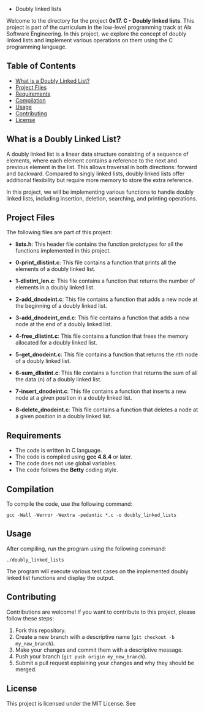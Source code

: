  - Doubly linked lists

Welcome to the directory for the project **0x17. C - Doubly linked lists**. This project is part of the curriculum in the low-level programming track at Alx Software Engineering. In this project, we explore the concept of doubly linked lists and implement various operations on them using the C programming language.

## Table of Contents

- [What is a Doubly Linked List?](#what-is-a-doubly-linked-list)
- [Project Files](#project-files)
- [Requirements](#requirements)
- [Compilation](#compilation)
- [Usage](#usage)
- [Contributing](#contributing)
- [License](#license)

## What is a Doubly Linked List?

A doubly linked list is a linear data structure consisting of a sequence of elements, where each element contains a reference to the next and previous element in the list. This allows traversal in both directions: forward and backward. Compared to singly linked lists, doubly linked lists offer additional flexibility but require more memory to store the extra reference.

In this project, we will be implementing various functions to handle doubly linked lists, including insertion, deletion, searching, and printing operations.

## Project Files

The following files are part of this project:

- **lists.h**: This header file contains the function prototypes for all the functions implemented in this project.

- **0-print_dlistint.c**: This file contains a function that prints all the elements of a doubly linked list.

- **1-dlistint_len.c**: This file contains a function that returns the number of elements in a doubly linked list.

- **2-add_dnodeint.c**: This file contains a function that adds a new node at the beginning of a doubly linked list.

- **3-add_dnodeint_end.c**: This file contains a function that adds a new node at the end of a doubly linked list.

- **4-free_dlistint.c**: This file contains a function that frees the memory allocated for a doubly linked list.

- **5-get_dnodeint.c**: This file contains a function that returns the nth node of a doubly linked list.

- **6-sum_dlistint.c**: This file contains a function that returns the sum of all the data (n) of a doubly linked list.

- **7-insert_dnodeint.c**: This file contains a function that inserts a new node at a given position in a doubly linked list.

- **8-delete_dnodeint.c**: This file contains a function that deletes a node at a given position in a doubly linked list.

## Requirements

- The code is written in C language.
- The code is compiled using **gcc 4.8.4** or later.
- The code does not use global variables.
- The code follows the **Betty** coding style.

## Compilation

To compile the code, use the following command:

```
gcc -Wall -Werror -Wextra -pedantic *.c -o doubly_linked_lists
```

## Usage

After compiling, run the program using the following command:

```
./doubly_linked_lists
```

The program will execute various test cases on the implemented doubly linked list functions and display the output.

## Contributing

Contributions are welcome! If you want to contribute to this project, please follow these steps:

1. Fork this repository.
2. Create a new branch with a descriptive name (`git checkout -b my_new_branch`).
3. Make your changes and commit them with a descriptive message.
4. Push your branch (`git push origin my_new_branch`).
5. Submit a pull request explaining your changes and why they should be merged.

## License

This project is licensed under the MIT License. See
